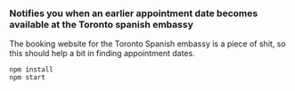 ### Notifies you when an earlier appointment date becomes available at the Toronto spanish embassy

The booking website for the Toronto Spanish embassy is a piece of shit, so this should help a bit in finding appointment dates.
```
npm install
npm start
```
